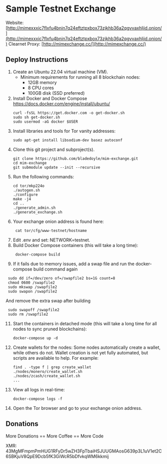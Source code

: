 # Sample Testnet Exchange

Website: [http://mimexxxic7flxfu4bnin7q24eftztpxbox73zjkhb36a2qgvvaxhljid.onion/](http://mimexxxic7flxfu4bnin7q24eftztpxbox73zjkhb36a2qgvvaxhljid.onion/)
Clearnet Proxy: [http://mimexchange.cc/](http://mimexchange.cc/)

## Deploy Instructions

1. Create an Ubuntu 22.04 virtual machine (VM).
   - Minimum requirements for running all 8 blockchain nodes:
     - 12GB memory
     - 8 CPU cores
     - 100GB disk (SSD preferred)
2. Install Docker and Docker Compose
   https://docs.docker.com/engine/install/ubuntu/
   ```
   curl -fsSL https://get.docker.com -o get-docker.sh
   sudo sh get-docker.sh
   sudo usermod -aG docker $USER
   ```
4. Install libraries and tools for Tor vanity addresses:
   ```
   sudo apt-get install libsodium-dev basez autoconf
   ```
5. Clone this git project and subproject(s).
   ```
   git clone https://github.com/bladedoyle/mim-exchange.git
   cd mim-exchange
   git submodule update --init --recursive
   ```
6. Run the following commands:
    ```
    cd tor/mkp224o
    ./autogen.sh
    ./configure
    make -j4
    cd ..
    ./generate_admin.sh
    ./generate_exchange.sh
    ```
7. Your exchange onion address is found here:
   ```
    cat tor/cfg/www-testnet/hostname
   ```
8. Edit .env and set: NETWORK=testnet.
9. Build Docker Compose containers (this will take a long time):
   ```
    docker-compose build
   ```
10. If it fails due to memory issues, add a swap file and run the docker-compose build command again
   ```
    sudo dd if=/dev/zero of=/swapfile2 bs=1G count=8
    chmod 0600 /swapfile2
    sudo mkswap /swapfile2
    sudo swapon /swapfile2
   ```
   And remove the extra swap after building
   ```
    sudo swapoff /swapfile2
    sudo rm /swapfile2
   ```
11. Start the containers in detached mode (this will take a long time for all nodes to sync pruned blockchains):
    ```
    docker-compose up -d
    ```
12. Create wallets for the nodes:
    Some nodes automatically create a wallet, while others do not.
    Wallet creation is not yet fully automated, but scripts are available to help. For example:
    ```
    find . -type f | grep create_wallet
    ./nodes/monero/create_wallet.sh
    ./nodes/zcash/create_wallet.sh
    ...
    ```
13. View all logs in real-time:
    ```
    docker-compose logs -f
    ```
14. Open the Tor browser and go to your exchange onion address.

## Donations
More Donations == More Coffee == More Code

XMR: 43MgMFmpmPmHUG1RFyDr5wZH3FpTbaiHSJUUGMAosG639p3L1uV1et2C6SBKjuV8QpE9Dcb5fK3GiWcR5bDfvkqWM6kkmij
